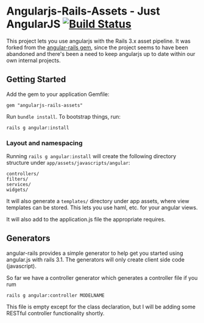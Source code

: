 # Angularjs-Rails-Assets - Just AngularJS [![Build Status](https://secure.travis-ci.org/ets-berkeley-edu/angularjs-rails-assets.png)](http://travis-ci.org/ets-berkeley-edu/angularjs-rails-assets)

This project lets you use angularjs with the Rails 3.x asset pipeline. It was forked from the [angular-rails gem](https://github.com/ludicast/angular-rails), since the project seems to have been abandoned and there's been a need to keep angularjs up to date within our own internal projects.

## Getting Started

Add the gem to your application Gemfile:

    gem "angularjs-rails-assets"

Run `bundle install`. To bootstrap things, run:

    rails g angular:install

### Layout and namespacing

Running `rails g angular:install` will create the following directory structure under `app/assets/javascripts/angular`:

    controllers/
    filters/
    services/
    widgets/

It will also generate a `templates/` directory under app assets, where view templates can be stored.  This lets you use haml, etc. for your angular views.

It will also add to the application.js file the appropriate requires.

## Generators

angular-rails provides a simple generator to help get you started using angular.js with rails 3.1.  The generators will only create client side code (javascript).

So far we have a controller generator which generates a controller file if you rum

    rails g angular:controller MODELNAME

This file is empty except for the class declaration, but I will be adding some RESTful controller functionality shortly.
